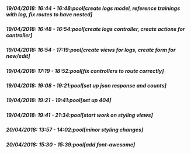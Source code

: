 
##### 19/04/2018: 16:44 - 16:48:pool[create logs model, reference trainings with log, fix routes to have nested]

##### 19/04/2018: 16:48 - 16:54:pool[create logs controller, create actions for controller]

##### 19/04/2018: 16:54 - 17:19:pool[create views for logs, create form for new/edit]

##### 19/04/2018: 17:19 - 18:52:pool[fix controllers to route correctly]

##### 19/04/2018: 19:08 - 19:21:pool[set up json response and counts]

##### 19/04/2018: 19:21 - 19:41:pool[set up 404]

##### 19/04/2018: 19:41 - 21:34:pool[start work on styling views]

##### 20/04/2018: 13:57 - 14:02:pool[minor styling changes]

##### 20/04/2018: 15:30 - 15:39:pool[add font-awesome]

